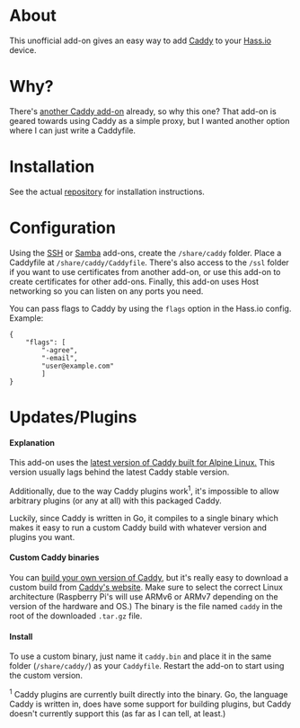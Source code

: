 # About

This unofficial add-on gives an easy way to add [Caddy](https://caddyserver.com/) to your [Hass.io](https://home-assistant.io/hassio/) device.

# Why?

There's [another Caddy add-on](https://github.com/bestlibre/hassio-addons/tree/master/caddy_proxy) already, so why this one? That add-on is geared towards using Caddy as a simple proxy, but I wanted another option where I can just write a Caddyfile.

# Installation

See the actual [repository](https://github.com/korylprince/hassio-caddy/) for installation instructions.

# Configuration

Using the [SSH](https://home-assistant.io/addons/ssh/) or [Samba](https://home-assistant.io/addons/samba/) add-ons, create the `/share/caddy` folder. Place a Caddyfile at `/share/caddy/Caddyfile`. There's also access to the `/ssl` folder if you want to use certificates from another add-on, or use this add-on to create certificates for other add-ons. Finally, this add-on uses Host networking so you can listen on any ports you need.

You can pass flags to Caddy by using the `flags` option in the Hass.io config. Example:

    {
        "flags": [
            "-agree",
            "-email",
            "user@example.com"
            ]
    }

# Updates/Plugins

#### Explanation
This add-on uses the [latest version of Caddy built for Alpine Linux.](https://pkgs.alpinelinux.org/packages?name=caddy&branch=v3.8) This version usually lags behind the latest Caddy stable version.

Additionally, due to the way Caddy plugins work<sup>1</sup>, it's impossible to allow arbitrary plugins (or any at all) with this packaged Caddy.

Luckily, since Caddy is written in Go, it compiles to a single binary which makes it easy to run a custom Caddy build with whatever version and plugins you want.

#### Custom Caddy binaries
You can [build your own version of Caddy](https://github.com/mholt/caddy#build), but it's really easy to download a custom build from [Caddy's website](https://caddyserver.com/download). Make sure to select the correct Linux architecture (Raspberry Pi's will use ARMv6 or ARMv7 depending on the version of the hardware and OS.) The binary is the file named `caddy` in the root of the downloaded `.tar.gz` file.

#### Install
To use a custom binary, just name it `caddy.bin` and place it in the same folder (`/share/caddy/`) as your `Caddyfile`. Restart the add-on to start using the custom version.

<sup>1</sup> Caddy plugins are currently built directly into the binary. Go, the language Caddy is written in, does have some support for building plugins, but Caddy doesn't currently support this (as far as I can tell, at least.)
